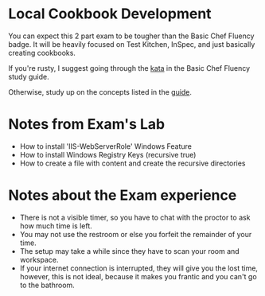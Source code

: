 # Local Cookbook Development

You can expect this 2 part exam to be tougher than the Basic Chef Fluency badge. It will be heavily focused on Test Kitchen, InSpec, and just basically creating cookbooks. 

If you're rusty, I suggest going through the [kata](https://github.com/anniehedgpeth/chef-certification-study-guides/blob/master/basic-chef-fluency/basic-chef-fluency-kata.md) in the Basic Chef Fluency study guide.

Otherwise, study up on the concepts listed in the [guide](https://github.com/anniehedgpeth/chef-certification-study-guides/blob/master/local-cookbook-development/local-cookbook-development-study-guide.md).

# Notes from Exam's Lab
 - How to install 'IIS-WebServerRole' Windows Feature
 - How to install Windows Registry Keys (recursive true)
 - How to create a file with content and create the recursive directories

# Notes about the Exam experience
 - There is not a visible timer, so you have to chat with the proctor to ask how much time is left.
 - You may not use the restroom or else you forfeit the remainder of your time.
 - The setup may take a while since they have to scan your room and workspace.
 - If your internet connection is interrupted, they will give you the lost time, however, this is not ideal, because it makes you frantic and you can't go to the bathroom.